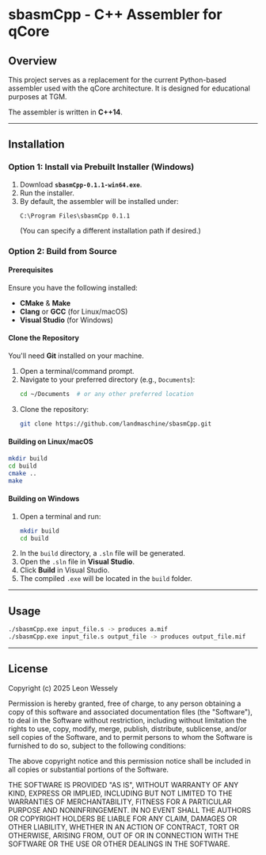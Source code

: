 # sbasmCpp - C++ Assembler for qCore

## Overview
This project serves as a replacement for the current Python-based assembler used with the qCore architecture. It is designed for educational purposes at TGM.

The assembler is written in **C++14**.

---

## Installation
### Option 1: Install via Prebuilt Installer (Windows)
1. Download **`sbasmCpp-0.1.1-win64.exe`**.
2. Run the installer.
3. By default, the assembler will be installed under:
   ```
   C:\Program Files\sbasmCpp 0.1.1
   ```
   (You can specify a different installation path if desired.)

### Option 2: Build from Source
#### Prerequisites
Ensure you have the following installed:
- **CMake** & **Make**
- **Clang** or **GCC** (for Linux/macOS)
- **Visual Studio** (for Windows)

#### Clone the Repository
You'll need **Git** installed on your machine.

1. Open a terminal/command prompt.
2. Navigate to your preferred directory (e.g., `Documents`):
   ```sh
   cd ~/Documents  # or any other preferred location
   ```
3. Clone the repository:
   ```sh
   git clone https://github.com/landmaschine/sbasmCpp.git
   ```

#### Building on Linux/macOS
```sh
mkdir build
cd build
cmake ..
make
```

#### Building on Windows
1. Open a terminal and run:
   ```sh
   mkdir build
   cd build
   ```
2. In the `build` directory, a `.sln` file will be generated.
3. Open the `.sln` file in **Visual Studio**.
4. Click **Build** in Visual Studio.
5. The compiled `.exe` will be located in the `build` folder.

---

## Usage
```sh
./sbasmCpp.exe input_file.s -> produces a.mif
./sbasmCpp.exe input_file.s output_file -> produces output_file.mif
```

---

## License
Copyright (c) 2025 Leon Wessely

Permission is hereby granted, free of charge, to any person obtaining a copy of this software and 
associated documentation files (the "Software"), to deal in the Software without restriction, including 
without limitation the rights to use, copy, modify, merge, publish, distribute, sublicense, and/or sell 
copies of the Software, and to permit persons to whom the Software is furnished to do so, subject to 
the following conditions:

The above copyright notice and this permission notice shall be included in all copies or substantial 
portions of the Software.

THE SOFTWARE IS PROVIDED "AS IS", WITHOUT WARRANTY OF ANY KIND, EXPRESS OR IMPLIED, INCLUDING BUT NOT 
LIMITED TO THE WARRANTIES OF MERCHANTABILITY, FITNESS FOR A PARTICULAR PURPOSE AND NONINFRINGEMENT. IN 
NO EVENT SHALL THE AUTHORS OR COPYRIGHT HOLDERS BE LIABLE FOR ANY CLAIM, DAMAGES OR OTHER LIABILITY, 
WHETHER IN AN ACTION OF CONTRACT, TORT OR OTHERWISE, ARISING FROM, OUT OF OR IN CONNECTION WITH THE 
SOFTWARE OR THE USE OR OTHER DEALINGS IN THE SOFTWARE.
